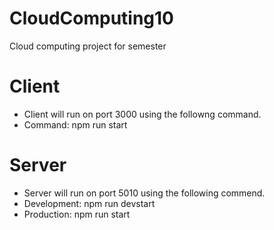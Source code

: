 # CloudComputing10
Cloud computing project for semester

# Client 
* Client will run on port 3000 using the followng command.
* Command: npm run start

# Server
* Server will run on port 5010 using the following commend.
* Development: npm run devstart
* Production: npm run start
